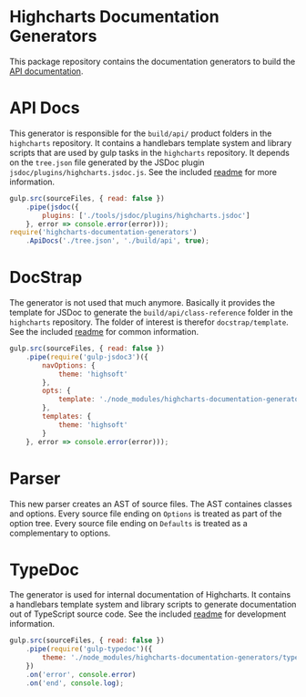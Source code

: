 Highcharts Documentation Generators
===================================

This package repository contains the documentation generators to build the
[API documentation](https://api.highcharts.com/).



API Docs
========

This generator is responsible for the `build/api/` product folders in the
`highcharts` repository. It contains a handlebars template system and library
scripts that are used by gulp tasks in the `highcharts` repository. It depends
on the `tree.json` file generated by the JSDoc plugin
`jsdoc/plugins/highcharts.jsdoc.js`. See the included
[readme](https://github.com/highcharts/highcharts-documentation-generators/blob/master/api-docs/README.md)
for more information.

```js
gulp.src(sourceFiles, { read: false })
    .pipe(jsdoc({
        plugins: ['./tools/jsdoc/plugins/highcharts.jsdoc']
    }, error => console.error(error)));
require('highcharts-documentation-generators')
    .ApiDocs('./tree.json', './build/api', true);
```



DocStrap
========

The generator is not used that much anymore. Basically it provides the template
for JSDoc to generate the `build/api/class-reference` folder in the `highcharts`
repository. The folder of interest is therefor `docstrap/template`. See the
included [readme](https://github.com/highcharts/highcharts-documentation-generators/blob/master/docstrap/README.md)
for common information.

```js
gulp.src(sourceFiles, { read: false })
    .pipe(require('gulp-jsdoc3')({
        navOptions: {
            theme: 'highsoft'
        },
        opts: {
            template: './node_modules/highcharts-documentation-generators/docstrap'
        },
        templates: {
            theme: 'highsoft'
        }
    }, error => console.error(error)));
```



Parser
======

This new parser creates an AST of source files. The AST containes classes and
options. Every source file ending on `Options` is treated as part of the option
tree. Every source file ending on `Defaults` is treated as a complementary to
options.



TypeDoc
=======

The generator is used for internal documentation of Highcharts. It contains a
handlebars template system and library scripts to generate documentation out of
TypeScript source code.
See the included [readme](https://github.com/highcharts/highcharts-documentation-generators/blob/master/typedoc/README.md)
for development information.

```js
gulp.src(sourceFiles, { read: false })
    .pipe(require('gulp-typedoc')({
        theme: './node_modules/highcharts-documentation-generators/typedoc/theme'
    })
    .on('error', console.error)
    .on('end', console.log);
```
